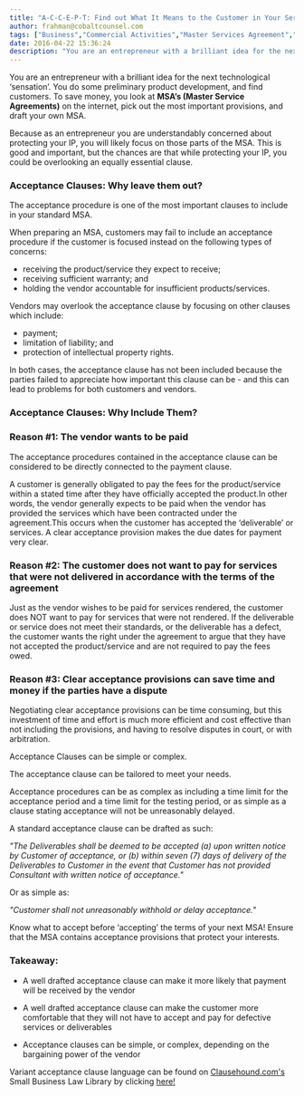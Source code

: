 ```yaml
---
title: "A-C-C-E-P-T: Find out What It Means to the Customer in Your Services Agreement"
author: frahman@cobaltcounsel.com
tags: ["Business","Commercial Activities","Master Services Agreement","frahman"]
date: 2016-04-22 15:36:24
description: "You are an entrepreneur with a brilliant idea for the next technological ‘sensation’. Understandably you're concerned about protecting your IP, you will likely focus on those parts of the MSA. This is good and important, but the chances are that while protecting your IP, you could be overlooking an equally essential clause."
---
```




You are an entrepreneur with a brilliant idea for the next technological ‘sensation’. You do some preliminary product development, and find customers. To save money, you look at **MSA’s (Master Service Agreements)** on the internet, pick out the most important provisions, and draft your own MSA.

 

Because as an entrepreneur you are understandably concerned about protecting your IP, you will likely focus on those parts of the MSA. This is good and important, but the chances are that while protecting your IP, you could be overlooking an equally essential clause.

 

 

### Acceptance Clauses: Why leave them out?

 

The acceptance procedure is one of the most important clauses to include in your standard MSA.

 

When preparing an MSA, customers may fail to include an acceptance procedure if the customer is focused instead on the following types of concerns:

 

- receiving the product/service they expect to receive; 
- receiving sufficient warranty; and 
- holding the vendor accountable for insufficient products/services. 

 

Vendors may overlook the acceptance clause by focusing on other clauses which include: 

 

- payment;
- limitation of liability; and 
- protection of intellectual property rights. 

 

In both cases, the acceptance clause has not been included because the parties failed to appreciate how important this clause can be - and this can lead to problems for both customers and vendors.

 

### Acceptance Clauses: Why Include Them?

 

### Reason #1: The vendor wants to be paid

 

The acceptance procedures contained in the acceptance clause can be considered to be directly connected to the payment clause. 

 

 

A customer is generally obligated to pay the fees for the product/service within a stated time after they have officially accepted the product.In other words, the vendor generally expects to be paid when the vendor has provided the services which have been contracted under the agreement.This occurs when the customer has accepted the ‘deliverable’ or services. A clear acceptance provision makes the due dates for payment very clear.

 

### Reason #2: The customer does not want to pay for services that were not delivered in accordance with the terms of the agreement

 

Just as the vendor wishes to be paid for services rendered, the customer does NOT want to pay for services that were not rendered. If the deliverable or service does not meet their standards, or the deliverable has a defect, the customer wants the right under the agreement to argue that they have not accepted the product/service and are not required to pay the fees owed. 

 

### Reason #3: Clear acceptance provisions can save time and money if the parties have a dispute

 

Negotiating clear acceptance provisions can be time consuming, but this investment of time and effort is much more efficient and cost effective than not including the provisions, and having to resolve disputes in court, or with arbitration.

 

Acceptance Clauses can be simple or complex.

 

The acceptance clause can be tailored to meet your needs. 

 

Acceptance procedures can be as complex as including a time limit for the acceptance period and a time limit for the testing period, or as simple as a clause stating acceptance will not be unreasonably delayed.

 

 

A standard acceptance clause can be drafted as such:

 

*"The Deliverables shall be deemed to be accepted (a) upon written notice by Customer of acceptance, or (b) within seven (7) days of delivery of the Deliverables to Customer in the event that Customer has not provided Consultant with written notice of acceptance."* 

 

Or as simple as:

 

*"Customer shall not unreasonably withhold or delay acceptance."* 

Know what to accept before ‘accepting’ the terms of your next MSA! Ensure that the MSA contains acceptance provisions    that protect your interests.

 

### Takeaway:
- A well drafted acceptance clause can make it more likely that  payment will be received by the vendor

- A well drafted acceptance clause can make the customer more comfortable that they will not have to accept and pay for defective services or deliverables

- Acceptance clauses can be simple, or complex, depending on the bargaining power of the vendor



Variant acceptance clause language can be found on [Clausehound.com's](http://www.clausehound.com) Small Business Law Library by clicking [here!](https://www.clausehound.com/documents/)

